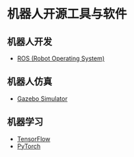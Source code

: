 # 机器人开源工具与软件
## 机器人开发
- [ROS (Robot Operating System)](http://wiki.ros.org/cn)

## 机器人仿真
- [Gazebo Simulator](http://gazebosim.org/)

## 机器学习
- [TensorFlow](https://www.tensorflow.org/api_docs/python/tf)
- [PyTorch](https://pytorch.org/docs/stable/index.html)
